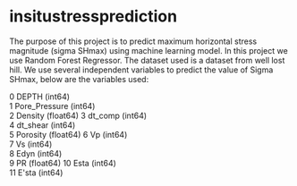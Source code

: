 # insitustressprediction

The purpose of this project is to predict maximum horizontal stress magnitude (sigma SHmax) using machine learning model. In this project we use Random Forest Regressor.
The dataset used is a dataset from well lost hill. We use several independent variables to predict the value of Sigma SHmax, below are the variables used:

 0   DEPTH                             (int64)  
 1   Pore_Pressure                     (int64)  
 2   Density                           (float64)
 3   dt_comp                           (int64)  
 4   dt_shear                          (int64)  
 5   Porosity                          (float64)
 6   Vp                                (int64)  
 7   Vs                                (int64)  
 8   Edyn                              (int64)  
 9   PR                                (float64)
 10  Esta                              (int64)  
 11  E'sta                             (int64) 

